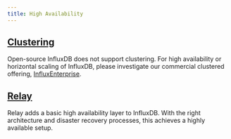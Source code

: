 ```yaml
---
title: High Availability
---
```


## [Clustering](/influxdb/v0.13/high_availability/relay/)
Open-source InfluxDB does not support clustering.
For high availability or horizontal scaling of InfluxDB, please investigate our
commercial clustered offering,
[InfluxEnterprise](https://portal.influxdata.com/).


## [Relay](/influxdb/v0.13/high_availability/relay/)
Relay adds a basic high availability layer to InfluxDB.
With the right architecture and disaster recovery processes, this achieves a
highly available setup.
